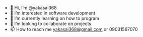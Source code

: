 - 👋 Hi, I’m @yakasai368
- 👀 I’m interested in software development
- 🌱 I’m currently learning on how to program
- 💞️ I’m looking to collaborate on projects
- 📫 How to reach me yakasai368@gmail.com or 09031567070

<!---
yakasai368/yakasai368 is a ✨ special ✨ repository because its `README.md` (this file) appears on your GitHub profile.
You can click the Preview link to take a look at your changes.
--->
